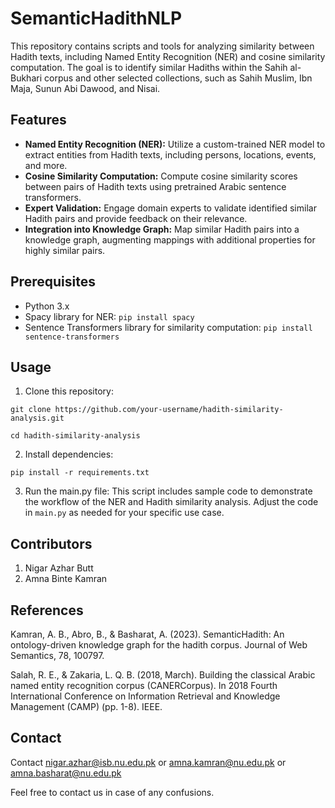 # SemanticHadithNLP

This repository contains scripts and tools for analyzing similarity between Hadith texts, including Named Entity Recognition (NER) and cosine similarity computation. The goal is to identify similar Hadiths within the Sahih al-Bukhari corpus and other selected collections, such as Sahih Muslim, Ibn Maja, Sunun Abi Dawood, and Nisai.

## Features

- **Named Entity Recognition (NER):** Utilize a custom-trained NER model to extract entities from Hadith texts, including persons, locations, events, and more.
- **Cosine Similarity Computation:** Compute cosine similarity scores between pairs of Hadith texts using pretrained Arabic sentence transformers.
- **Expert Validation:** Engage domain experts to validate identified similar Hadith pairs and provide feedback on their relevance.
- **Integration into Knowledge Graph:** Map similar Hadith pairs into a knowledge graph, augmenting mappings with additional properties for highly similar pairs.

## Prerequisites

- Python 3.x
- Spacy library for NER: `pip install spacy`
- Sentence Transformers library for similarity computation: `pip install sentence-transformers`

## Usage

1. Clone this repository:

`git clone https://github.com/your-username/hadith-similarity-analysis.git`

`cd hadith-similarity-analysis`

2. Install dependencies:

`pip install -r requirements.txt`

3. Run the main.py file:
This script includes sample code to demonstrate the workflow of the NER and  Hadith similarity analysis. Adjust the code in `main.py` as needed for your specific use case.

## Contributors
1. Nigar Azhar Butt
2. Amna Binte Kamran

## References
Kamran, A. B., Abro, B., & Basharat, A. (2023). SemanticHadith: An ontology-driven knowledge graph for the hadith corpus. Journal of Web Semantics, 78, 100797.

Salah, R. E., & Zakaria, L. Q. B. (2018, March). Building the classical Arabic named entity recognition corpus (CANERCorpus). In 2018 Fourth International Conference on Information Retrieval and Knowledge Management (CAMP) (pp. 1-8). IEEE.

## Contact

Contact nigar.azhar@isb.nu.edu.pk or amna.kamran@nu.edu.pk or amna.basharat@nu.edu.pk

Feel free to contact us in case of any confusions.
